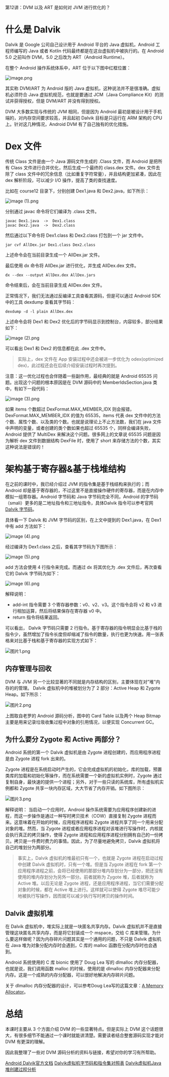 第12讲：DVM 以及 ART 是如何对 JVM 进行优化的？



# 什么是 Dalvik

Dalvik 是 Google 公司自己设计用于 Android 平台的 Java 虚拟机，Android 工程师编写的 Java 或者 Kotlin 代码最终都是在这台虚拟机中被执行的。在 Android 5.0 之前叫作 DVM，5.0 之后改为 ART（Android Runtime）。

在整个 Android 操作系统体系中，ART 位于以下图中红框位置：

![image.png](https://s0.lgstatic.com/i/image/M00/00/CA/CgqCHl6qeUKAa86MAAY44MY5alU343.png)

其实称 DVM/ART 为 Android 版的 Java 虚拟机，这种说法并不是很准确。虚拟机必须符合 Java 虚拟机规范，也就是要通过 JCM（Java Compliance Kit）的测试并获得授权，但是 DVM/ART 并没有得到授权。

DVM 大多数实现与传统的 JVM 相同，但是因为 Android 最初是被设计用于手机端的，对内存空间要求较高，并且起初 Dalvik 目标是只运行在 ARM 架构的 CPU 上。针对这几种情况，Android DVM 有了自己独有的优化措施。

# Dex 文件

传统 Class 文件是由一个 Java 源码文件生成的 .Class 文件，而 Android 是把所有 Class 文件进行合并优化，然后生成一个最终的 class.dex 文件。dex 文件去除了 class 文件中的冗余信息（比如重复字符常量），并且结构更加紧凑，因此在 dex 解析阶段，可以减少 I/O 操作，提高了类的查找速度。

比如在 course12 目录下，分别创建 Dex1.java 和 Dex2.java，如下所示：

![image (1).png](https://s0.lgstatic.com/i/image/M00/00/CA/Ciqc1F6qeV-Adn0UAAEbHYFz0mQ062.png)

分别通过 javac 命令将它们编译为 .class 文件。

```
javac Dex1.java  ->  Dex1.class
javac Dex2.java  ->  Dex2.class
```

然后通过以下命令将 Dex1.class 和 Dex2.class 打包到一个 jar 文件中。

```
jar cvf AllDex.jar Dex1.class Dex2.class
```

上述命令会在当前目录生成一个 AllDex.jar 文件。

最后使用 dx 命令将 AllDex.jar 进行优化，并生成 AllDex.dex 文件。

```
dx --dex --output AllDex.dex AllDex.jars
```

命令结束后，会在当前目录生成 AllDex.dex 文件。

正常情况下，我们无法通过反编译工具查看其源码，但是可以通过 Android SDK 中的工具 dexdump 查看其字节码：

```
dexdump -d -l plain AllDex.dex
```

上述命令会将 Dex1 和 Dex2 优化后的字节码显示到控制台，内容较多，部分结果如下：

![image (2).png](https://s0.lgstatic.com/i/image/M00/00/CA/Ciqc1F6qecWAQPyJAAPaD9Cc_ck785.png)

可以看出 Dex1 和 Dex2 的信息都在此 .dex 文件中。

> 实际上，dex 文件在 App 安装过程中还会被进一步优化为 odex(optimized dex)，此过程还会在后续介绍安装过程时再次提到。
>

注意：这一优化过程也会伴随着一些副作用，最经典的就是 Android 65535 问题。出现这个问题的根本原因是在 DVM 源码中的 MemberIdsSection.java 类中，有如下一段代码：

![image (3).png](https://s0.lgstatic.com/i/image/M00/00/CA/CgqCHl6qeduARPd9AAFJZeldgmo025.png)

如果 items 个数超过 DexFormat.MAX_MEMBER_IDX 则会报错，DexFormat.MAX_MEMBER_IDX 的值为 65535，items 代表 dex 文件中的方法个数、属性个数、以及类的个数。也就是说理论上不止方法数，我们在 java 文件中声明的变量，或者创建的类个数如果也超过 65535 个，同样会编译失败，Android 提供了 MultiDex 来解决这个问题。很多网上的文章说 65535 问题是因为解析 dex 文件到数据结构 DexFile 时，使用了 short 来存储方法的个数，其实这种说法是错误的！

# 架构基于寄存器&基于栈堆结构

在之前的课时中，我已经介绍过 JVM 的指令集是基于栈结构来执行的；而 Android 却是基于寄存器的，不过这里不是直接操作硬件的寄存器，而是在内存中模拟一组寄存器。Android 字节码和 Java 字节码完全不同，Android 的字节码（smali）更多的是二地址指令和三地址指令，具体Dalvik 指令可以参考官网 [Dalvik 字节码](https://source.android.google.cn/devices/tech/dalvik/dalvik-bytecode?hl=zh-cn)。

具体看一下 Dalvik 和 JVM 字节码的区别，在上文中提到的 Dex1.java，在 Dex1 中有 add 方法如下：

![image (4).png](https://s0.lgstatic.com/i/image/M00/00/CB/CgqCHl6qeg6AfRvnAABDon1VbNU374.png)

经过编译为 Dex1.class 之后，查看其字节码为下图所示：

![image (5).png](https://s0.lgstatic.com/i/image/M00/00/CB/Ciqc1F6qehmAcmWNAAB3egTLyn0886.png)

add 方法会使用 4 行指令来完成。而通过 dx 将其优化为 .dex 文件后，再次查看它的 Dalvik 字节码为如下：

![image (6).png](https://s0.lgstatic.com/i/image/M00/00/CB/Ciqc1F6qeiKAYxCiAAA-QtFxAzw826.png)

解释说明：

- add-int 指令需要 3 个寄存器参数：v0、v2、v3。这个指令会将 v2 和 v3 进行相加运算，然后将结果保存在寄存器 v0 中。
- return 指令将结果返回。

可以看出， Dalvik 字节码只需要 2 行指令。基于寄存器的指令明显会比基于栈的指令少，虽然增加了指令长度但却缩减了指令的数量，执行也更为快速。用一张表格来对比基于栈和基于寄存器的实现方式如下：

![图片1.png](https://s0.lgstatic.com/i/image/M00/00/CB/Ciqc1F6qe4eAZ1zLAAB2Q6lEkoE595.png)

## 内存管理与回收

DVM 与 JVM 另一个比较显著的不同就是内存结构的区别，主要体现在对”堆”内存的的管理。
Dalvik 虚拟机中的堆被划分为了 2 部分：Active Heap 和 Zygote Heap。如下所示：

![图片2.png](https://s0.lgstatic.com/i/image/M00/00/CC/CgqCHl6qe9WAY-x4AAHlcF3z4X8795.png)

上图取自老罗的 Android 源码分析，图中的 Card Table 以及两个 Heap Bitmap 主要是用来记录垃圾收集过程中对象的引用情况，以便实现 Concurrent GC。

## 为什么要分 Zygote 和 Active 两部分？

Android 系统的第一个 Dalvik 虚拟机是由 Zygote 进程创建的，而应用程序进程是由 Zygote 进程 fork 出来的。

Zygote 进程是在系统启动时产生的，它会完成虚拟机的初始化，库的加载，预置类库的加载和初始化等操作，而在系统需要一个新的虚拟机实例时，Zygote 通过复制自身，最快速的提供一个进程；另外，对于一些只读的系统库，所有虚拟机实例都和 Zygote 共享一块内存区域，大大节省了内存开销。如下图所示：

![图片3.png](https://s0.lgstatic.com/i/image/M00/00/CC/CgqCHl6qe-aATBEFAAEFkKPCQb4077.png)

解释说明：
当启动一个应用时，Android 操作系统需要为应用程序创建新的进程，而这一步操作是通过一种写时拷贝技术（COW）直接复制 Zygote 进程而来。这意味着在开始的时候，应用程序进程和 Zygote 进程共享了同一个用来分配对象的堆。然而，当 Zygote 进程或者应用程序进程对该堆进行写操作时，内核就会执行真正的拷贝操作，使得 Zygote 进程和应用程序进程分别拥有自己的一份拷贝。拷贝是一件费时费力的事情。因此，为了尽量地避免拷贝，Dalvik 虚拟机将自己的堆划分为两部分。

> 事实上，Dalvik 虚拟机的堆最初只有一个，也就是 Zygote 进程在启动过程中创建 Dalvik 虚拟机时，只有一个堆。但是当 Zygote 进程在 fork 第一个应用程序进程之前，会将已经使用的那部分堆内存划分为一部分，把还没有使用的堆内存划分为另外一部分。前者就称为 Zygote 堆，后者就称为 Active 堆。以后无论是 Zygote 进程，还是应用程序进程，当它们需要分配对象的时候，都在 Active 堆上进行。这样就可以使得 Zygote 堆尽可能少地被执行写操作，因而就可以减少执行写时拷贝的操作时间。
>

## Dalvik 虚拟机堆

在 Dalvik 虚拟机中，堆实际上就是一块匿名共享内存。Dalvik 虚拟机并不是直接管理这块匿名共享内存，而是将它封装成一个 mspace，交给 C 库来管理。为什么要这样做呢？因为内存碎片问题其实是一个通用的问题，不只是 Dalvik 虚拟机在 Java 堆为对象分配内存时会遇到，C 库的 malloc 函数在分配内存时也会遇到。

Android 系统使用的 C 库 bionic 使用了 Doug Lea 写的 dlmalloc 内存分配器，也就是说，我们调用函数 malloc 的时候，使用的是 dlmalloc 内存分配器来分配内存。这是一个成熟的内存分配器，可以很好地解决内存碎片问题。

关于 dlmalloc 内存分配器的设计，可以参考Doug Lea写的这篇文章：[A Memory Allocator](http://gee.cs.oswego.edu/dl/html/malloc.html)。

# 总结

本课时主要从 3 个方面介绍 DVM 的一些显著特点。但是实际上 DVM 这个话题很大，有很多细节不能通过一个课时就能讲清楚。需要读者结合整套源码实现才能对 DVM 有更深的理解。

因此我整理了一些对 DVM 源码分析的资料与链接，希望对你的学习有所帮助。

[Android Dalvik官方文档](https://source.android.com/devices/tech/dalvik/dalvik-bytecode.html)
[Dalvik虚拟机字节码和指令集对照表](http://www.zhangchuany.com/dalvik/dalvik-bytecode-instructionset-comparedtab/)
[Dalvik虚拟机Java堆创建过程分析](https://blog.csdn.net/luoshengyang/article/details/41581063)